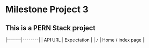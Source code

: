 # Milestone Project 3

## This is a PERN Stack project


|-------|--------|
| API URL | Expectation |
| `/` | Home / index page |
